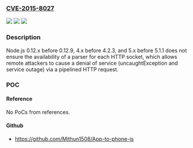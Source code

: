 ### [CVE-2015-8027](https://cve.mitre.org/cgi-bin/cvename.cgi?name=CVE-2015-8027)
![](https://img.shields.io/static/v1?label=Product&message=n%2Fa&color=blue)
![](https://img.shields.io/static/v1?label=Version&message=n%2Fa&color=blue)
![](https://img.shields.io/static/v1?label=Vulnerability&message=n%2Fa&color=brighgreen)

### Description

Node.js 0.12.x before 0.12.9, 4.x before 4.2.3, and 5.x before 5.1.1 does not ensure the availability of a parser for each HTTP socket, which allows remote attackers to cause a denial of service (uncaughtException and service outage) via a pipelined HTTP request.

### POC

#### Reference
No PoCs from references.

#### Github
- https://github.com/Mithun1508/App-to-phone-js

